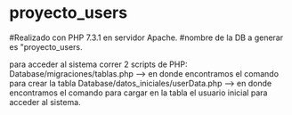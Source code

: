 # proyecto_users
#Realizado con PHP 7.3.1 en servidor Apache.
#nombre de la DB a generar es "proyecto_users.

para acceder al sistema correr 2 scripts de PHP:
Database/migraciones/tablas.php --> en donde encontramos el comando para crear la tabla 
Database/datos_iniciales/userData.php --> en donde encontramos el comando para cargar en la tabla el usuario inicial para acceder al sistema.
